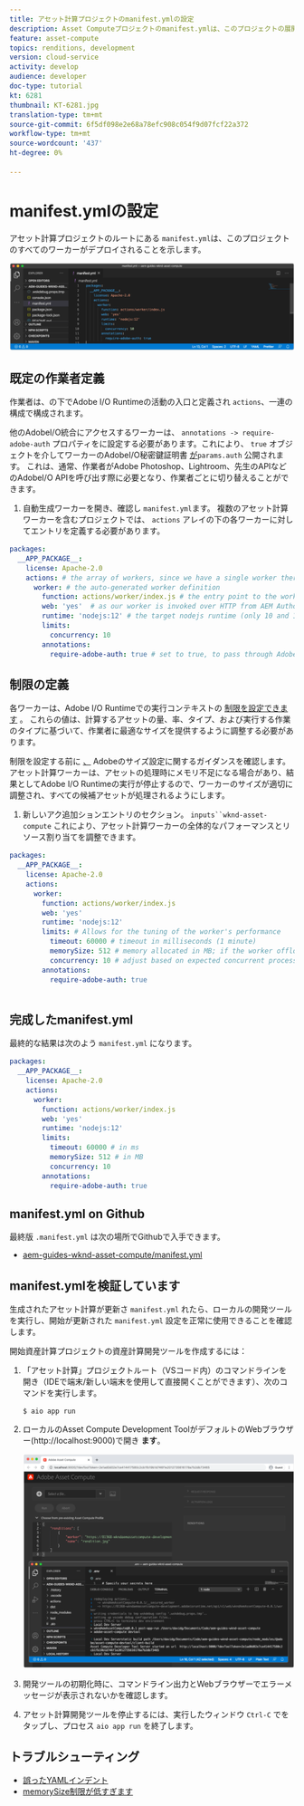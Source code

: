```yaml
---
title: アセット計算プロジェクトのmanifest.ymlの設定
description: Asset Computeプロジェクトのmanifest.ymlは、このプロジェクトの展開対象となるすべてのワーカーを説明します。
feature: asset-compute
topics: renditions, development
version: cloud-service
activity: develop
audience: developer
doc-type: tutorial
kt: 6281
thumbnail: KT-6281.jpg
translation-type: tm+mt
source-git-commit: 6f5df098e2e68a78efc908c054f9d07fcf22a372
workflow-type: tm+mt
source-wordcount: '437'
ht-degree: 0%

---
```



# manifest.ymlの設定

アセット計算プロジェクトのルートにある `manifest.yml`は、このプロジェクトのすべてのワーカーがデプロイされることを示します。

![manifest.yml](./assets/manifest/manifest.png)

## 既定の作業者定義

作業者は、の下でAdobe I/O Runtimeの活動の入口と定義され `actions`、一連の構成で構成されます。

他のAdobeI/O統合にアクセスするワーカーは、 `annotations -> require-adobe-auth` プロパティをに設定する必要があります。これにより、 `true` オブジェクトを介してワーカーのAdobeI/O秘密鍵証明書 [が](https://docs.adobe.com/content/help/en/asset-compute/using/extend/develop-custom-application.html#access-adobe-apis)`params.auth` 公開されます。 これは、通常、作業者がAdobe Photoshop、Lightroom、先生のAPIなどのAdobeI/O APIを呼び出す際に必要となり、作業者ごとに切り替えることができます。

1. 自動生成ワーカーを開き、確認し `manifest.yml`ます。 複数のアセット計算ワーカーを含むプロジェクトでは、 `actions` アレイの下の各ワーカーに対してエントリを定義する必要があります。

```yml
packages:
  __APP_PACKAGE__:
    license: Apache-2.0
    actions: # the array of workers, since we have a single worker there is only one entry beneath actions
      worker: # the auto-generated worker definition
        function: actions/worker/index.js # the entry point to the worker 
        web: 'yes'  # as our worker is invoked over HTTP from AEM Author service
        runtime: 'nodejs:12' # the target nodejs runtime (only 10 and 12 are supported)
        limits:
          concurrency: 10
        annotations:
          require-adobe-auth: true # set to true, to pass through Adobe I/O access token/client id via params.auth in the worker, typically required when the worker calls out to Adobe I/O APIs such as the Adobe Photoshop, Lightroom or Sensei APIs.
```

## 制限の定義

各ワーカーは、Adobe I/O Runtimeでの実行コンテキストの [制限を設定できます](https://www.adobe.io/apis/experienceplatform/runtime/docs.html#!adobedocs/adobeio-runtime/master/guides/system_settings.md) 。 これらの値は、計算するアセットの量、率、タイプ、および実行する作業のタイプに基づいて、作業者に最適なサイズを提供するように調整する必要があります。

制限を設定する前に [、](https://docs.adobe.com/content/help/en/asset-compute/using/extend/develop-custom-application.html#sizing-workers) Adobeのサイズ設定に関するガイダンスを確認します。 アセット計算ワーカーは、アセットの処理時にメモリ不足になる場合があり、結果としてAdobe I/O Runtimeの実行が停止するので、ワーカーのサイズが適切に調整され、すべての候補アセットが処理されるようにします。

1. 新しいアク追加ションエントリのセクション。 `inputs``wknd-asset-compute` これにより、アセット計算ワーカーの全体的なパフォーマンスとリソース割り当てを調整できます。

```yml
packages:
  __APP_PACKAGE__:
    license: Apache-2.0
    actions: 
      worker:
        function: actions/worker/index.js 
        web: 'yes' 
        runtime: 'nodejs:12'
        limits: # Allows for the tuning of the worker's performance
          timeout: 60000 # timeout in milliseconds (1 minute)
          memorySize: 512 # memory allocated in MB; if the worker offloads heavy computational work to other Web services this number can be reduced
          concurrency: 10 # adjust based on expected concurrent processing and timeout 
        annotations:
          require-adobe-auth: true
           
```

## 完成したmanifest.yml

最終的な結果は次のよう `manifest.yml` になります。

```yml
packages:
  __APP_PACKAGE__:
    license: Apache-2.0
    actions: 
      worker:
        function: actions/worker/index.js 
        web: 'yes' 
        runtime: 'nodejs:12'
        limits:
          timeout: 60000 # in ms
          memorySize: 512 # in MB
          concurrency: 10 
        annotations:
          require-adobe-auth: true
```

## manifest.yml on Github

最終版 `.manifest.yml` は次の場所でGithubで入手できます。

+ [aem-guides-wknd-asset-compute/manifest.yml](https://github.com/adobe/aem-guides-wknd-asset-compute/blob/master/manifest.yml)


## manifest.ymlを検証しています

生成されたアセット計算が更新さ `manifest.yml` れたら、ローカルの開発ツールを実行し、開始が更新された `manifest.yml` 設定を正常に使用できることを確認します。

開始資産計算プロジェクトの資産計算開発ツールを作成するには：

1. 「アセット計算」プロジェクトルート（VSコード内）のコマンドラインを開き（IDEで端末/新しい端末を使用して直接開くことができます）、次のコマンドを実行します。

   ```
   $ aio app run
   ```

1. ローカルのAsset Compute Development ToolがデフォルトのWebブラウザー(http://localhost:9000)で開き __ます__。

   ![aioアプリの実行](assets/environment-variables/aio-app-run.png)

1. 開発ツールの初期化時に、コマンドライン出力とWebブラウザーでエラーメッセージが表示されないかを確認します。
1. アセット計算開発ツールを停止するには、実行したウィンドウ `Ctrl-C` でをタップし、プロセス `aio app run` を終了します。

## トラブルシューティング

+ [誤ったYAMLインデント](../troubleshooting.md#incorrect-yaml-indentation)
+ [memorySize制限が低すぎます](../troubleshooting.md#memorysize-limit-is-set-too-low)

